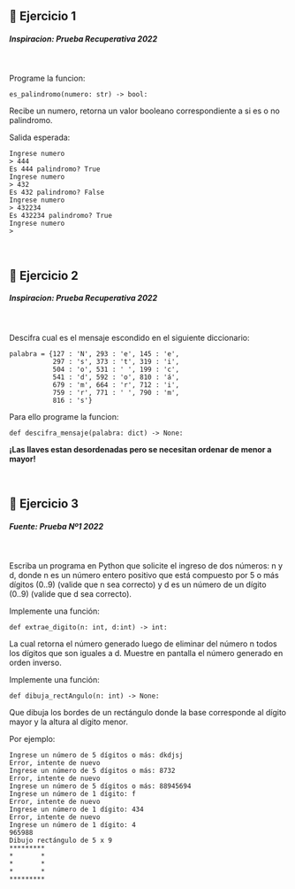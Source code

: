 ## 🍉 **Ejercicio 1**

##### **Inspiracion: Prueba Recuperativa 2022**

<br/>

Programe la funcion:

```
es_palindromo(numero: str) -> bool:
```

Recibe un numero, retorna un valor booleano correspondiente a si es o no palindromo.

Salida esperada:

```
Ingrese numero
> 444
Es 444 palindromo? True
Ingrese numero
> 432
Es 432 palindromo? False
Ingrese numero
> 432234
Es 432234 palindromo? True
Ingrese numero
>
```

<br/>

## 🍉 **Ejercicio 2**

##### **Inspiracion: Prueba Recuperativa 2022**

<br/>

Descifra cual es el mensaje escondido en el siguiente diccionario:

```
palabra = {127 : 'N', 293 : 'e', 145 : 'e',
           297 : 's', 373 : 't', 319 : 'i',
           504 : 'o', 531 : ' ', 199 : 'c',
           541 : 'd', 592 : 'o', 810 : 'á',
           679 : 'm', 664 : 'r', 712 : 'i',
           759 : 'r', 771 : ' ', 790 : 'm',
           816 : 's'}
```

Para ello programe la funcion:

```
def descifra_mensaje(palabra: dict) -> None:
```

**¡Las llaves estan desordenadas pero se necesitan ordenar de menor a mayor!**

<br/>

## 🍉 **Ejercicio 3**

##### **Fuente: Prueba Nº1 2022**

<br/>

Escriba un programa en Python que solicite el ingreso de dos números: n y d, donde n es un número entero positivo que está compuesto por 5 o más dígitos (0..9) (valide que n sea correcto) y d es un número de un dígito (0..9) (valide que d sea correcto). 

Implemente una función: 

```
def extrae_digito(n: int, d:int) -> int: 
```

La cual retorna el número generado luego de eliminar del número n todos los dígitos que son iguales a d. Muestre en pantalla el número generado en orden inverso.

Implemente una función:

```
def dibuja_rectAngulo(n: int) -> None:
```

Que dibuja los bordes de un rectángulo donde la base corresponde al dígito mayor y la altura al dígito menor. 

Por ejemplo:

```
Ingrese un número de 5 dígitos o más: dkdjsj
Error, intente de nuevo
Ingrese un número de 5 dígitos o más: 8732
Error, intente de nuevo
Ingrese un número de 5 dígitos o más: 88945694
Ingrese un número de 1 dígito: f
Error, intente de nuevo
Ingrese un número de 1 dígito: 434
Error, intente de nuevo
Ingrese un número de 1 dígito: 4
965988
Dibujo rectángulo de 5 x 9
*********
*       *
*       *
*       *
*********
```

<br/>
